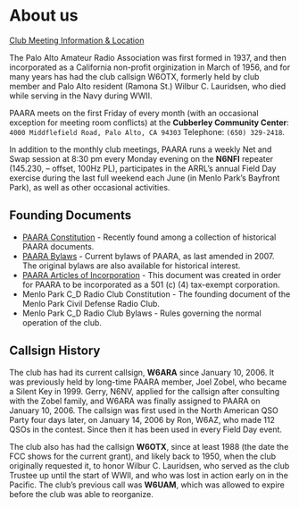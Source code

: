 # About us

[Club Meeting Information & Location](/meetings.md)

The Palo Alto Amateur Radio Association was first formed in 1937, and then incorporated as a California non-profit orginization in March of 1956, and for many years has had the club callsign W6OTX, formerly held by club member and Palo Alto resident (Ramona St.) Wilbur C. Lauridsen, who died while serving in the Navy during WWII.

PAARA meets on the first Friday of every month (with an occasional exception for meeting room conflicts) at the **Cubberley Community Center**: `4000 Middflefield Road, Palo Alto, CA 94303` Telephone: `(650) 329-2418`.

In addition to the monthly club meetings, PAARA runs a weekly Net and Swap session at 8:30 pm every Monday evening on the **N6NFI** repeater (145.230, – offset, 100Hz PL), participates in the ARRL’s annual Field Day exercise during the last full weekend each June (in Menlo Park’s Bayfront Park), as well as other occasional activities.

## Founding Documents
* [PAARA Constitution](/constitution.md) - Recently found among a collection of historical PAARA documents.
* [PAARA Bylaws](bylaws.md) - Current bylaws of PAARA, as last amended in 2007. The original bylaws are also available for historical interest.
* [PAARA Articles of Incorporation](incorporation.md) - This document was created in order for PAARA to be incorporated as a 501 (c) (4) tax-exempt corporation.
* Menlo Park C_D Radio Club Constitution - The founding document of the Menlo Park Civil Defense Radio Club.
* Menlo Park C_D Radio Club Bylaws - Rules governing the normal operation of the club.

## Callsign History

The club has had its current callsign, **W6ARA** since January 10, 2006. It was previously held by long-time PAARA member, Joel Zobel, who became a Silent Key in 1999.  Gerry, N6NV, applied for the callsign after consulting with the Zobel family, and W6ARA was finally assigned to PAARA on January 10, 2006.  The callsign was first used in the North American QSO Party four days later, on January 14, 2006 by Ron, W6AZ, who made 112 QSOs in the contest.  Since then it has been used in every Field Day event.

The club also has had the callsign **W6OTX**, since at least 1988 (the date the FCC shows for the current grant), and likely back to 1950, when the club originally requested it, to honor Wilbur C. Lauridsen, who served as the club Trustee up until the start of WWⅡ, and who was lost in action early on in the Pacific.  The club’s previous call was **W6UAM**, which was allowed to expire before the club was able to reorganize.

